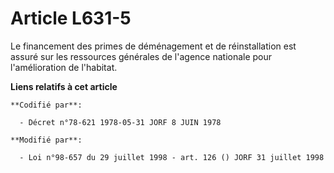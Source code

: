 # Article L631-5

Le financement des primes de déménagement et de réinstallation est assuré sur les ressources générales de l'agence nationale
pour l'amélioration de l'habitat.

**Liens relatifs à cet article**

	**Codifié par**:

	  - Décret n°78-621 1978-05-31 JORF 8 JUIN 1978

	**Modifié par**:

	  - Loi n°98-657 du 29 juillet 1998 - art. 126 () JORF 31 juillet 1998
